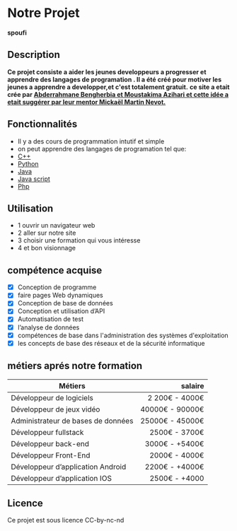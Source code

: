 # Notre Projet 
**spoufi**


## Description

**Ce projet consiste a aider les jeunes developpeurs a progresser et apprendre des langages de programation . Il a été créé pour motiver les jeunes a apprendre a developper,et c'est totalement gratuit.**
**ce site a etait crée par [Abderrahmane Bengherbia et Moustakima Azihari et cette idée a etait suggérer par leur mentor Mickaël Martin Nevot.](https://mail.google.com/mail/u/0?ui=2&ik=dbc75c15e0&attid=0.1&permmsgid=msg-f:1778909539673039008&th=18aff4cd1fc3e0a0&view=fimg&fur=ip&sz=s0-l75-ft&attbid=ANGjdJ_UuqyxNLnGigvUxnOzdXEmn7jxUQqAa6_80akTY7HcksohUSVKw7n1Gnpl2pOkxhaqMTTLKdDXXvljo-KicSz7KZ-Irrf6cw70_3CY-wIXRs1ILs0eBCPsg6Q&disp=emb&realattid=18aff4befc4c933a96a1)**


## Fonctionnalités

- Il y a des cours de programmation intutif et simple
- on peut apprendre des langages de programation tel que:
- [C++](https://fr.wikipedia.org/wiki/C%2B%2B)
- [Python](https://fr.wikipedia.org/wiki/Python_(langage))
-  [Java](https://fr.wikipedia.org/wiki/Java_(langage))
- [Java script](https://fr.wikipedia.org/wiki/JavaScript)
- [Php](https://fr.wikipedia.org/wiki/PHP)


## Utilisation

- 1 ouvrir un navigateur web
- 2 aller sur notre site 
- 3 choisir une formation qui vous intéresse 
- 4 et bon visionnage

## compétence acquise
-  [x]  Conception de programme
-  [x]  faire pages Web dynamiques
-  [x]  Conception de base de données
-  [x]  Conception et utilisation d’API
-  [x]  Automatisation de test
-  [x]  l’analyse de données
-  [x]  compétences de base dans l'administration des systèmes d'exploitation
-  [x]   les concepts de base des réseaux et de la sécurité informatique

## métiers aprés notre formation
| Métiers        |  salaire  |
| ------------- | -----:|
| Développeur de logiciels    | 2 200€ - 4000€  |
| Développeur de jeux vidéo   |   40000€ - 90000€  |
| Administrateur de bases de données    |   25000€  - 45000€  |
| Développeur fullstack       | 2500€  - 3700€  |
| Développeur back-end        |   3000€ - +5400€  |
| Développeur Front-End       |    2000€ - 4000€  |
| Développeur d’application Android   |   2200€ - +4000€  |
| Développeur d’application IOS   |    2500€ - +4000 |


## Licence

Ce projet est sous licence CC-by-nc-nd



